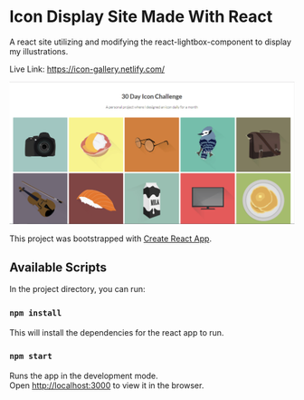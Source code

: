 # Icon Display Site Made With React

A react site utilizing and modifying the react-lightbox-component to display my illustrations.

Live Link:  https://icon-gallery.netlify.com/ 

![markdown-image](public/images/markdown-image.png)



This project was bootstrapped with [Create React App](https://github.com/facebook/create-react-app).

## Available Scripts

In the project directory, you can run:

### `npm install`

This will install the dependencies for the react app to run. 

### `npm start`

Runs the app in the development mode.<br>
Open [http://localhost:3000](http://localhost:3000) to view it in the browser.

